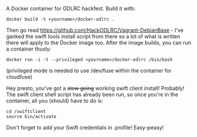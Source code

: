 A Docker container for ODLRC hackfest. Build it with:

```
docker build -t <yourname>/docker-odlrc .
```

Then go read https://github.com/HackODLRC/Vagrant-DebianBase - I've ganked the swift tools install script from there so a lot of what is written there will apply to the Docker image too. After the image builds, you can run a container thusly:

```
docker run -i -t --privileged <yourname>/docker-odlrc /bin/bash
```

(privileged mode is needed to use /dev/fuse within the container for cloudfuse)

Hey presto, you've got a ~~stew going~~ working swift client install! Probably! The swift client shell script has already been run, so once you're in the container, all you (should) have to do is:

```
cd /swiftclient
source bin/activate
```

Don't forget to add your Swift credentials in .profile! Easy-peasy!


